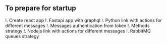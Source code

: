 ## To prepare for startup
!. Create react app
!. Fastapi app with graphql
!. Python link with actions for different messages
!. Messages authentication from token
!. Methods strategy
!. Nodejs link with actions for different messages
!. RabbitMQ queues strategy